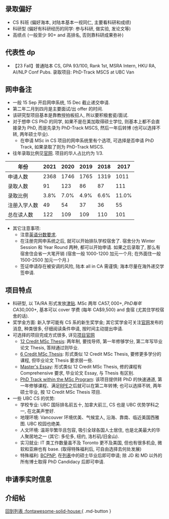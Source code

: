 ## 录取偏好

- CS 科班 (偏好海本, 对陆本基本一视同仁, 主要看科研和成绩)
- 科研型 (偏好有科研经历的同学: 参与科研, 做实验, 发论文等)
- 高绩点 (一般至少 90+ and 高排名, 否则靠科研成果弥补)

## 代表性 dp

- 【23 Fall】普通陆本 CS, GPA 93/100, Rank 1st, MSRA Intern, HKU RA, AI/NLP Conf Pubs. 录取项目: PhD-Track MSCS at UBC Van

## 网申备注

- 一般 15 Sep 开启网申系统, 15 Dec 截止递交申请.
- 第二年二月到四月是主要面试/出 offer 的时间.
- 该研究型项目基本是靠教授拍板招人, 所以要积极套瓷/面试.
- 对于想申 CS PhD 的同学, 如果不是在美加取得硕士学位, 则基本上都不会直接录为 PhD, 而是先录为 PhD-Track MSCS, 然后一年后转博 (也可以选择不转, 两年硕士毕业).
    - 在申请 MSc in CS 项目的网申系统里有个选项, 可选择是否申请 PhD Track, 如果录取了则为 PhD-Track MSCS.
- 往年录取比例见[官网](https://www.grad.ubc.ca/prospective-students/graduate-degree-programs/master-of-science-computer-science). 项目的华人占比约为 1/3.

| 年份     | 2021 | 2020 | 2019 | 2018 | 2017  |
|--------|------|------|------|------|-------|
| 申请人数   | 2368 | 1746 | 1765 | 1319 | 1011  |
| 录取人数   | 91   | 123  | 86   | 87   | 111   |
| 录取比例   | 3.8% | 7.0% | 4.9% | 6.6% | 11.0% |
| 注册入学人数 | 49   | 54   | 37   | 36   | 55    |
| 总在读人数  | 122  | 109  | 109  | 110  | 101   |

- 其它注意事项:
    - 注意[英语分数要求](https://www.cs.ubc.ca/students/grad/admissions/application-components-required-documents/english-proficiency-requirement).
    - 在注册完网申系统之后, 就可以开始排队学校宿舍了. 宿舍分为 Winter Session 和 Year Round 两种, 都可以开始申请. 如果之后录取了, 那么有宿舍住会省一大笔开销 (宿舍一般 1000-1200 加元一个月; 在外面住一般 1500-2500 加元一个月.)
    - 签证申请存在被安调的风险, 陆本 all in CA 需谨慎; 海本尽量在海外递交学签申请.

## 项目特点

- 科研型, 以 TA/RA 形式发放[津贴](https://www.cs.ubc.ca/students/grad/prospective/funding/financial). MSc 两年 CA$57,000+, PhD 每年 CA$30,000+, 基本可以 cover 学费 (每年 CA$9,500) and 食宿 (尤其住学校宿舍的话).
- 奖学金方面: 新入学可能有 CS 系的新生奖学金; 其它奖学金可关注[官网](https://www.cs.ubc.ca/students/undergrad/advising-resources/awards-scholarships)发布的消息, 种类很多, 仔细阅读条件申请, 按时间主动提出申请.
- 可选择的项目完成方式很多, 详见[项目官网](https://www.cs.ubc.ca/students/grad/graduate-programs)
    - [12 Credit MSc Thesis](https://www.cs.ubc.ca/students/grad/policies/grad-handbook/msc-program-toc/msc-program/12-credit-msc-thesis-thesis-masters): 两年制, 要找导师, 第一年修够学分, 第二年写毕业论文 Thesis, 答辩通过则毕业.
    - [6 Credit MSc Thesis](https://www.cs.ubc.ca/students/grad/policies/grad-handbook/msc-program-toc/msc-program/6-credit-msc-thesis): 形式类似 12 Credit MSc Thesis, 要修更多学分的课程, 但毕业论文 Thesis 要求弱一些.
    - [Master's Essay](https://www.cs.ubc.ca/students/grad/policies/grad-handbook/msc-program-toc/msc-program/masters-essay): 形式类似 12 Credit MSc Thesis, 修的课程有 Comprehensive 要求, 毕业论文 Essay, 与 Thesis 有区别.
    - [PhD Track within the MSc Program](https://www.cs.ubc.ca/students/grad/prospective-grads/grad-programs/phd-track-msc-program): 该项目提供转 PhD 的快速通道, 第一年修够课程、满足[RPE](https://www.cs.ubc.ca/students/grad/prospective-grads/grad-programs/doctoral-program)之后就可以在第二年转博; 也可以选择不转, 两年硕士毕业, 按 12 Credit MSc Thesis 项目.
- 一些 UBC CS 的优势:
    - 学校专业: UBC 国际排名前五十, 加拿大前三, CS 也是 UBC 优势学科之一, 在北美声誉好.
    - 地理环境: Vancouver 环境优美、气候宜人, 沿海、靠南、临近美国西雅图. UBC 校园也绝美.
    - 人文环境: 温哥华繁华且包容, 吸引全球各国人士居住, 也是北美最大的华人聚居地之一 (其它: 多伦多, 纽约, 洛杉矶/旧金山).
    - 实习就业: IT 类工作数量虽不及 Toronto 更不及美国, 但也有很多机会, 微软和亚麻也有 base. (取得特殊福利后, 可自由选择去何处发展)
    - 特殊福利: [BCPNP](https://www.welcomebc.ca/Immigrate-to-B-C/Skills-Immigration#IPG), 在[列表](https://www.welcomebc.ca/Immigrate-to-B-C/documents/BC-PNP-IPG-EEBC-IPG-Eligible-Programs-of-Study.aspx)中的硕士毕业后即可申请; 除 JD 和 MD 以外的所有博士取得 PhD Candidacy 后即可申请.

## 申请季实时信息

## 介绍帖

[回到列表 :fontawesome-solid-house:](grade.md){ .md-button }
